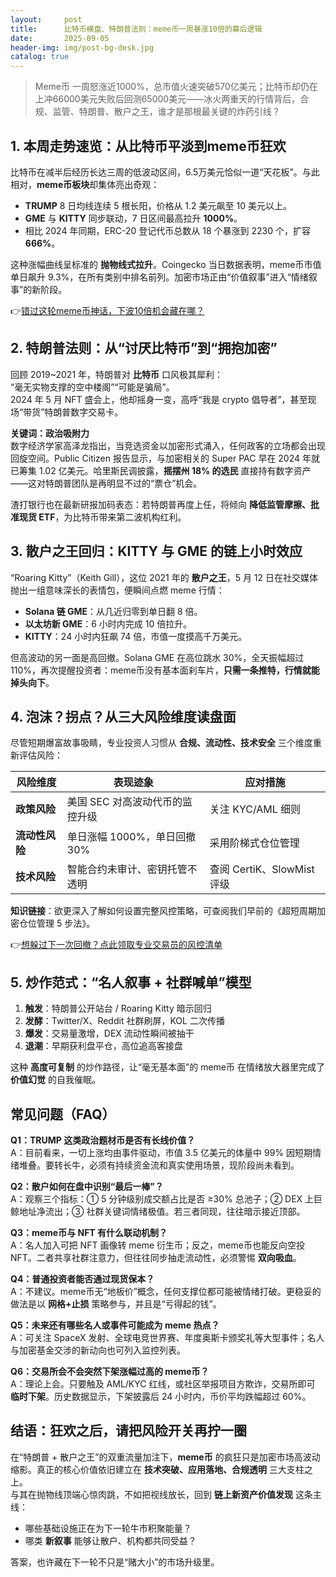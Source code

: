 ```yaml
---
layout:     post
title:      比特币横盘、特朗普法则：meme币一周暴涨10倍的幕后逻辑
date:       2025-09-05
header-img: img/post-bg-desk.jpg
catalog: true
---
```


> Meme币 一周怒涨近1000%，总市值火速突破570亿美元；比特币却仍在上冲66000美元失败后回测65000美元——冰火两重天的行情背后，合规、监管、特朗普、散户之王，谁才是那根最关键的炸药引线？

## 1. 本周走势速览：从比特币平淡到meme币狂欢

比特币在减半后经历长达三周的低波动区间，6.5万美元恰似一道“天花板”。与此相对，**meme币板块**却集体亮出奇观：

- **TRUMP** 8 日均线连续 5 根长阳，价格从 1.2 美元飙至 10 美元以上。  
- **GME** 与 **KITTY** 同步联动，7 日区间最高拉升 **1000%**。  
- 相比 2024 年同期，ERC-20 登记代币总数从 18 个暴涨到 2230 个，扩容 **666%**。

这种涨幅曲线呈标准的 **抛物线式拉升**。Coingecko 当日数据表明，meme币市值单日飙升 9.3%，在所有类别中排名前列。加密市场正由“价值叙事”进入“情绪叙事”的新阶段。

👉[错过这轮meme币神话，下波10倍机会藏在哪？](https://okxdog.com/)

## 2. 特朗普法则：从“讨厌比特币”到“拥抱加密”

回顾 2019~2021 年，特朗普对 **比特币** 口风极其犀利：  
“毫无实物支撑的空中楼阁”“可能是骗局”。  
2024 年 5 月 NFT 盛会上，他却摇身一变，高呼“我是 crypto 倡导者”，甚至现场“带货”特朗普数字交易卡。

**关键词：政治吸附力**  
数字经济学家高泽龙指出，当竞选资金以加密形式涌入，任何政客的立场都会出现回旋空间。Public Citizen 报告显示，与加密相关的 Super PAC 早在 2024 年就已筹集 1.02 亿美元。哈里斯民调披露，**摇摆州 18% 的选民** 直接持有数字资产——这对特朗普团队是再明显不过的“票仓”机会。

渣打银行也在最新研报加码表态：若特朗普再度上任，将倾向 **降低监管摩擦、批准现货 ETF**，为比特币带来第二波机构红利。

## 3. 散户之王回归：KITTY 与 GME 的链上小时效应

“Roaring Kitty”（Keith Gill），这位 2021 年的 **散户之王**，5 月 12 日在社交媒体抛出一组意味深长的表情包，便瞬间点燃 meme 行情：

- **Solana 链 GME**：从几近归零到单日翻 8 倍。  
- **以太坊新 GME**：6 小时内完成 10 倍拉升。  
- **KITTY**：24 小时内狂飙 74 倍，市值一度摸高千万美元。  

但高波动的另一面是高回撤。Solana GME 在高位跳水 30%，全天振幅超过 110%，再次提醒投资者：meme币没有基本面刹车片，**只需一条推特，行情就能掉头向下**。

## 4. 泡沫？拐点？从三大风险维度读盘面

尽管短期爆富故事吸睛，专业投资人习惯从 **合规、流动性、技术安全** 三个维度重新评估风险：

| 风险维度 | 表现迹象 | 应对措施 |
|---|---|---|
| **政策风险** | 美国 SEC 对高波动代币的监控升级 | 关注 KYC/AML 细则 |
| **流动性风险** | 单日涨幅 1000%，单日回撤 30% | 采用阶梯式仓位管理 |
| **技术风险** | 智能合约未审计、密钥托管不透明 | 查阅 CertiK、SlowMist 评级 |

**知识链接**：欲更深入了解如何设置完整风控策略，可查阅我们早前的《超短周期加密仓位管理 5 步法》。

👉[想躲过下一次回撤？点此领取专业交易员的风控清单](https://okxdog.com/)

## 5. 炒作范式：“名人叙事 + 社群喊单”模型

1. **触发**：特朗普公开站台 / Roaring Kitty 暗示回归  
2. **发酵**：Twitter/X、Reddit 社群刷屏，KOL 二次传播  
3. **爆发**：交易量激增，DEX 流动性瞬间被抽干  
4. **退潮**：早期获利盘平仓，高位追高客接盘  

这种 **高度可复制** 的炒作路径，让“毫无基本面”的 meme币 在情绪放大器里完成了 **价值幻觉** 的自我催眠。

## 常见问题（FAQ）

**Q1：TRUMP 这类政治题材币是否有长线价值？**  
A：目前看来，一切上涨均由事件驱动，市值 3.5 亿美元的体量中 99% 因短期情绪堆叠。要转长牛，必须有持续资金流和真实使用场景，现阶段尚未看到。

**Q2：散户如何在盘中识别“最后一棒”？**  
A：观察三个指标：① 5 分钟级别成交额占比是否 ≥30% 总池子；② DEX 上巨鲸地址净流出；③ 社群关键词情绪极值。若三者同现，往往暗示接近顶部。

**Q3：meme币与 NFT 有什么联动机制？**  
A：名人加入可把 NFT 画像转 meme 衍生币；反之，meme币也能反向空投 NFT。二者共享社群注意力，但往往同步抽走流动性，必须警惕 **双向吸血**。

**Q4：普通投资者能否通过现货保本？**  
A：不建议。meme币无“地板价”概念，任何支撑位都可能被情绪打破。更稳妥的做法是以 **网格+止损** 策略参与，并且是“亏得起的钱”。

**Q5：未来还有哪些名人或事件可能成为 meme 热点？**  
A：可关注 SpaceX 发射、全球电竞世界赛、年度奥斯卡颁奖礼等大型事件；名人与加密基金交涉的新动向也可列入监控列表。  

**Q6：交易所会不会突然下架涨幅过高的 meme币？**  
A：理论上会。只要触及 AML/KYC 红线，或社区举报项目方欺诈，交易所即可 **临时下架**。历史数据显示，下架披露后 24 小时内，币价平均跌幅超过 60%。

## 结语：狂欢之后，请把风险开关再拧一圈

在“特朗普 + 散户之王”的双重流量加注下，**meme币** 的疯狂只是加密市场高波动缩影。真正的核心价值依旧建立在 **技术突破、应用落地、合规透明** 三大支柱之上。  
与其在抛物线顶端心惊肉跳，不如把视线放长，回到 **链上新资产价值发现** 这条主线：  
- 哪些基础设施正在为下一轮牛市积聚能量？  
- 哪类 **新叙事** 能够让散户、机构都共同受益？  

答案，也许藏在下一轮不只是“赌大小”的市场升级里。